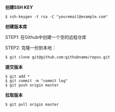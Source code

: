 **创建SSH KEY**

```shell
$ ssh-keygen -t rsa -C "youremail@example.com"
```

**创建版本库**

STEP1: 在Github中创建一个空的远程仓库

STEP2: 克隆一份到本地：

```shell
$ git clone git@github.com:githubname/repos.git
```

**提交版本**

```
$ git add *
$ git commit -m "commit log"
$ git push origin master
```

**拉取版本**

```
$ git pull origin master
```
